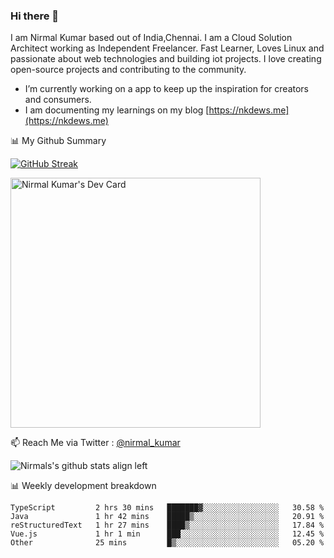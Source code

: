 ### Hi there 👋

 I am Nirmal Kumar based out of India,Chennai. I am a Cloud Solution Architect working as Independent Freelancer. Fast Learner, Loves Linux and passionate about web technologies and building iot projects. I love creating open-source projects and contributing to the community.

- I’m currently working on a app to keep up the inspiration for creators and consumers.
- I am documenting my learnings on my blog [https://nkdews.me](https://nkdews.me)


📊 My Github Summary

[![GitHub Streak](https://github-readme-streak-stats.herokuapp.com?user=nk-gears&theme=dark&hide_border=true&date_format=M%20j%5B%2C%20Y%5D)](https://git.io/streak-stats)

<a href="https://app.daily.dev/nirmal_kumar"><img src="https://api.daily.dev/devcards/a16cfcf02d384b16b41de71ce4d1d811.png?r=8ve" width="400" alt="Nirmal Kumar's Dev Card"/></a>

📫 Reach Me via  Twitter : [@nirmal_kumar](https://twitter.com/nirmal_kumar)

![Nirmals's github stats align left](https://github-readme-stats.vercel.app/api?username=nk-gears&show_icons=true)


📊 Weekly development breakdown

<!--START_SECTION:waka-->

```text
TypeScript         2 hrs 30 mins   ███████▓░░░░░░░░░░░░░░░░░   30.58 %
Java               1 hr 42 mins    █████▒░░░░░░░░░░░░░░░░░░░   20.91 %
reStructuredText   1 hr 27 mins    ████▒░░░░░░░░░░░░░░░░░░░░   17.84 %
Vue.js             1 hr 1 min      ███░░░░░░░░░░░░░░░░░░░░░░   12.45 %
Other              25 mins         █▒░░░░░░░░░░░░░░░░░░░░░░░   05.20 %
```

<!--END_SECTION:waka-->


